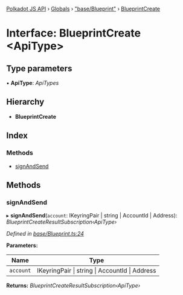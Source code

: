 [Polkadot JS API](../README.md) › [Globals](../globals.md) › ["base/Blueprint"](../modules/_base_blueprint_.md) › [BlueprintCreate](_base_blueprint_.blueprintcreate.md)

# Interface: BlueprintCreate <**ApiType**>

## Type parameters

▪ **ApiType**: *ApiTypes*

## Hierarchy

* **BlueprintCreate**

## Index

### Methods

* [signAndSend](_base_blueprint_.blueprintcreate.md#signandsend)

## Methods

###  signAndSend

▸ **signAndSend**(`account`: IKeyringPair | string | AccountId | Address): *BlueprintCreateResultSubscription‹ApiType›*

*Defined in [base/Blueprint.ts:24](https://github.com/polkadot-js/api/blob/9c913fb482/packages/api-contract/src/base/Blueprint.ts#L24)*

**Parameters:**

Name | Type |
------ | ------ |
`account` | IKeyringPair &#124; string &#124; AccountId &#124; Address |

**Returns:** *BlueprintCreateResultSubscription‹ApiType›*
